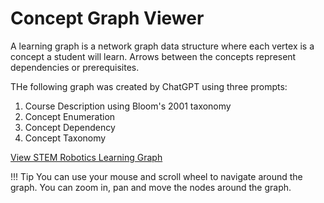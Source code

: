 # Concept Graph Viewer

A learning graph is a network graph data structure where each vertex is
a concept a student will learn.  Arrows between the concepts represent
dependencies or prerequisites.

THe following graph was created by ChatGPT using three prompts:

1. Course Description using Bloom's 2001 taxonomy
2. Concept Enumeration
3. Concept Dependency
4. Concept Taxonomy

[View STEM Robotics Learning Graph](./graph-viewer.html)

!!! Tip
    You can use your mouse and scroll wheel to navigate around the graph.
    You can zoom in, pan and move the nodes around the graph.